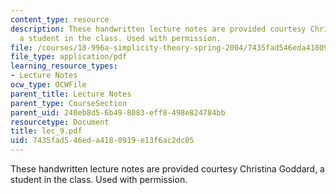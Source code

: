 ```yaml
---
content_type: resource
description: These handwritten lecture notes are provided courtesy Christina Goddard,
  a student in the class. Used with permission.
file: /courses/18-996a-simplicity-theory-spring-2004/7435fad546eda4180919e13f6ac2dc05_lec_9.pdf
file_type: application/pdf
learning_resource_types:
- Lecture Notes
ocw_type: OCWFile
parent_title: Lecture Notes
parent_type: CourseSection
parent_uid: 240eb8d5-6b49-8083-eff8-498e824784bb
resourcetype: Document
title: lec_9.pdf
uid: 7435fad5-46ed-a418-0919-e13f6ac2dc05
---
```

These handwritten lecture notes are provided courtesy Christina Goddard, a student in the class. Used with permission.

